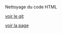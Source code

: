 Nettoyage du code HTML

 [voir le git](https://github.com/clementgutu/nettoyage.git)

 
 [voir la page](https://clementgutu.github.io/nettoyage-main/)